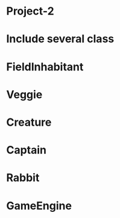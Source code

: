 # Project-2
# Include several class

# FieldInhabitant
# Veggie
# Creature
# Captain
# Rabbit
# GameEngine
